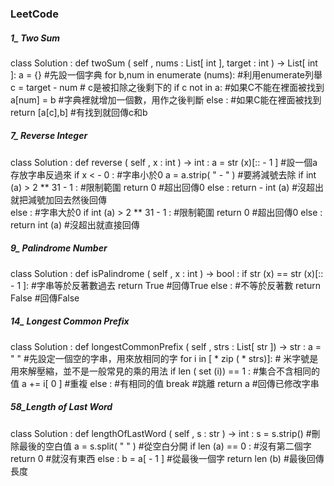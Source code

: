 ### LeetCode
##### 1_ Two Sum
class  Solution :
    def  twoSum ( self , nums : List[ int ], target : int ) -> List[ int ]:
        a = {} #先設一個字典
        for b,num in  enumerate (nums): #利用enumerate列舉
            c = target - num # c是被扣除之後剩下的
            if c not  in a: #如果C不能在裡面被找到
                a[num] = b #字典裡就增加一個數，用作之後判斷
            else : #如果C能在裡面被找到
                return [a[c],b] #有找到就回傳c和b
                
##### 7_ Reverse Integer
class  Solution :
    def  reverse ( self , x : int ) -> int :
        a = str (x)[:: - 1 ] #設一個a存放字串反過來
        if x < - 0 : #字串小於0
            a = a.strip( " - " ) #要將減號去除
            if  int (a) > 2 ** 31 - 1 : #限制範圍
                return   0  #超出回傳0
            else :
                return  - int (a) #沒超出就把減號加回去然後回傳           
        else : #字串大於0
            if  int (a) > 2 ** 31 - 1 : #限制範圍
                return  0  #超出回傳0
            else :
                return  int (a) #沒超出就直接回傳
##### 9_ Palindrome Number
class  Solution :
    def  isPalindrome ( self , x : int ) -> bool :
        if  str (x) == str (x)[:: - 1 ]: #字串等於反著數過去
            return  True  #回傳True
        else : #不等於反著數
            return  False  #回傳False
##### 14_ Longest Common Prefix
class  Solution :
    def  longestCommonPrefix ( self , strs : List[ str ]) -> str :
        a =  " "  #先設定一個空的字串，用來放相同的字
        for i in [ * zip ( * strs)]: # 米字號是用來解壓縮，並不是一般常見的乘的用法
            if  len ( set (i)) ==  1 : #集合不含相同的值
                a += i[ 0 ] #重複
            else : #有相同的值
                break  #跳離
        return a #回傳已修改字串
##### 58_Length of Last Word
class  Solution :
    def  lengthOfLastWord ( self , s : str ) -> int :
        s = s.strip() #刪除最後的空白值
        a = s.split( "  " ) #從空白分開
        if  len (a) == 0 : #沒有第二個字
            return  0  #就沒有東西
        else :
            b = a[ - 1 ] #從最後一個字
            return  len (b) #最後回傳長度
